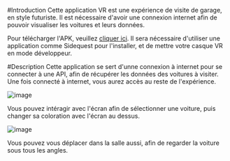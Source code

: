 #Introduction
 Cette application VR est une expérience de visite de garage, en style futuriste. Il est nécessaire d'avoir une connexion internet afin de pouvoir visualiser les voitures et leurs données.

 Pour télécharger l'APK, veuillez [cliquer ici](https://drive.google.com/file/d/12cqJyHLAE0l87Ja4sVf92TugMkHdbFgj/view?usp=sharing). Il sera nécessaire d'utiliser une application comme Sidequest pour l'installer, et de mettre votre casque VR en mode développeur.

#Description
 Cette application se sert d'unne connexion à internet pour se connecter à une API, afin de récupérer les données des voitures à visiter. Une fois connecté à internet, vous aurez accès au reste de l'expérience.

 ![image](https://github.com/user-attachments/assets/285ab7d6-042a-41ca-a6e7-1d98436abc5d)

 Vous pouvez intéragir avec l'écran afin de sélectionner une voiture, puis changer sa coloration avec l'écran au dessus.

 ![image](https://github.com/user-attachments/assets/b72bf06b-32c0-42a8-9356-74c86f70bfa3)

 Vous pouvez vous déplacer dans la salle aussi, afin de regarder la voiture sous tous les angles.
